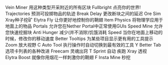 Vein Miner	用这种类型开采附近的所有区块
Fullbright	点亮你的世界!
Trajectories	预测可投掷物品的轨迹
Break Delay	更改断块之间的延迟
Ore Sim	Xray种子挖矿
Elytra Fly	让你更好地控制你的鞘翅
ltem Physics	将物理学应用于地面上的物品
Portals	允许您在Nether Portal中正常使用GUls
Speed Mine	允许您快速挖掘块
Anti Hunger	减少(并不消除)饥饿消耗
Speed	当你在地面上移动的时候，修改你的移动速度
Better Tooltips	为某些项目显示更有用的工具提示
Zoom	放大视野	C
Auto Tool	执行操作时自动切换到最有效的工具	Y
Better Tab	选项卡列表的各种改进
Freecam	灵魂出窍	T
Sprint	自动 疾跑
Xray	透视	
Elytra Boost	就像你用烟花一样刺激你的鞘翅	F
Insta Mine	秒挖